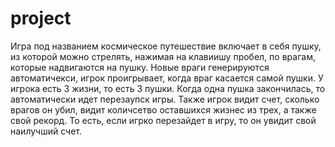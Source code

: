 # project
 Игра под названием космическое путешествие включает в себя пушку, из которой можно стрелять, нажимая на клавиишу пробел, по врагам, которые надвигаются на пушку. Новые враги генерируются автоматичекси, игрок проигрывает, когда враг касается самой пушки. У игрока есть 3 жизни, то есть 3 пушки. Когда одна пушка закончилась, то автоматически идет перезаупск игры. Также игрок видит счет, сколько врагов он убил, видит количсетво оставшихся жизнес из трех, а также свой рекорд. То есть, если игрко перезайдет в игру, то он увидит свой наилучший счет.
